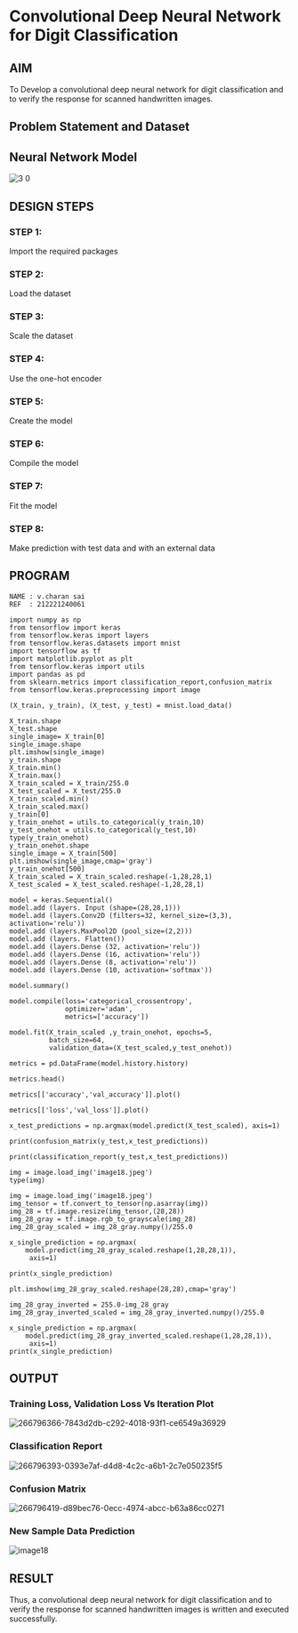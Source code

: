 # Convolutional Deep Neural Network for Digit Classification

## AIM

To Develop a convolutional deep neural network for digit classification and to verify the response for scanned handwritten images.

## Problem Statement and Dataset

## Neural Network Model


![3 0](https://github.com/charansai0/mnist-classification/assets/94296221/9c9eba07-d435-4dda-ac7d-5796cf049a61)


## DESIGN STEPS
### STEP 1: 
Import the required packages
### STEP 2: 
Load the dataset
### STEP 3: 
Scale the dataset
### STEP 4:
Use the one-hot encoder
### STEP 5:
Create the model
### STEP 6:
Compile the model
### STEP 7:
Fit the model
### STEP 8: 
Make prediction with test data and with an external data

## PROGRAM
~~~
NAME : v.charan sai
REF  : 212221240061
~~~
~~~
import numpy as np
from tensorflow import keras
from tensorflow.keras import layers
from tensorflow.keras.datasets import mnist
import tensorflow as tf
import matplotlib.pyplot as plt
from tensorflow.keras import utils
import pandas as pd
from sklearn.metrics import classification_report,confusion_matrix
from tensorflow.keras.preprocessing import image

(X_train, y_train), (X_test, y_test) = mnist.load_data()

X_train.shape
X_test.shape
single_image= X_train[0]
single_image.shape
plt.imshow(single_image)
y_train.shape
X_train.min()
X_train.max()
X_train_scaled = X_train/255.0
X_test_scaled = X_test/255.0
X_train_scaled.min()
X_train_scaled.max()
y_train[0]
y_train_onehot = utils.to_categorical(y_train,10)
y_test_onehot = utils.to_categorical(y_test,10)
type(y_train_onehot)
y_train_onehot.shape
single_image = X_train[500]
plt.imshow(single_image,cmap='gray')
y_train_onehot[500]
X_train_scaled = X_train_scaled.reshape(-1,28,28,1)
X_test_scaled = X_test_scaled.reshape(-1,28,28,1)

model = keras.Sequential()
model.add (layers. Input (shape=(28,28,1)))
model.add (layers.Conv2D (filters=32, kernel_size=(3,3), activation='relu')) 
model.add (layers.MaxPool2D (pool_size=(2,2)))
model.add (layers. Flatten())
model.add (layers.Dense (32, activation='relu'))
model.add (layers.Dense (16, activation='relu'))
model.add (layers.Dense (8, activation='relu'))
model.add (layers.Dense (10, activation='softmax'))

model.summary()

model.compile(loss='categorical_crossentropy',
              optimizer='adam',
              metrics=['accuracy'])

model.fit(X_train_scaled ,y_train_onehot, epochs=5,
          batch_size=64, 
          validation_data=(X_test_scaled,y_test_onehot))

metrics = pd.DataFrame(model.history.history)

metrics.head()

metrics[['accuracy','val_accuracy']].plot()

metrics[['loss','val_loss']].plot()

x_test_predictions = np.argmax(model.predict(X_test_scaled), axis=1)

print(confusion_matrix(y_test,x_test_predictions))

print(classification_report(y_test,x_test_predictions))

img = image.load_img('image18.jpeg')
type(img)

img = image.load_img('image18.jpeg')
img_tensor = tf.convert_to_tensor(np.asarray(img))
img_28 = tf.image.resize(img_tensor,(28,28))
img_28_gray = tf.image.rgb_to_grayscale(img_28)
img_28_gray_scaled = img_28_gray.numpy()/255.0

x_single_prediction = np.argmax(
    model.predict(img_28_gray_scaled.reshape(1,28,28,1)),
     axis=1)

print(x_single_prediction)

plt.imshow(img_28_gray_scaled.reshape(28,28),cmap='gray')

img_28_gray_inverted = 255.0-img_28_gray
img_28_gray_inverted_scaled = img_28_gray_inverted.numpy()/255.0

x_single_prediction = np.argmax(
    model.predict(img_28_gray_inverted_scaled.reshape(1,28,28,1)),
     axis=1)   
print(x_single_prediction)
~~~
## OUTPUT

### Training Loss, Validation Loss Vs Iteration Plot
![266796366-7843d2db-c292-4018-93f1-ce6549a36929](https://github.com/charansai0/mnist-classification/assets/94296221/10bb88ee-07ff-4524-b51b-c9e4d8c26dd4)



### Classification Report
![266796393-0393e7af-d4d8-4c2c-a6b1-2c7e050235f5](https://github.com/charansai0/mnist-classification/assets/94296221/0c9830e9-1c6f-44d7-a0bd-84583cf8acb5)

### Confusion Matrix
![266796419-d89bec76-0ecc-4974-abcc-b63a86cc0271](https://github.com/charansai0/mnist-classification/assets/94296221/7db1d4e5-d7b0-4156-9f2b-e0f30ab4046c)
### New Sample Data Prediction
![image18](https://github.com/charansai0/mnist-classification/assets/94296221/67fc99ca-f102-464d-9983-3af880a165f4)


## RESULT
Thus, a convolutional deep neural network for digit classification and to verify the response for scanned handwritten images is written and executed successfully.
